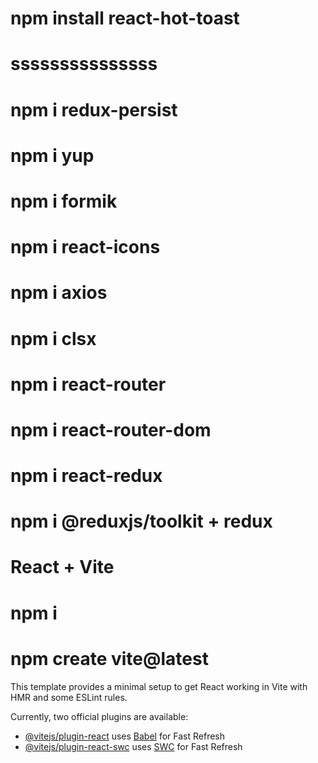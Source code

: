 # npm install react-hot-toast

# sssssssssssssss

# npm i redux-persist

# npm i yup

# npm i formik

# npm i react-icons

# npm i axios

# npm i clsx

# npm i react-router

# npm i react-router-dom

# npm i react-redux

# npm i @reduxjs/toolkit + redux

# React + Vite

# npm i

# npm create vite@latest

This template provides a minimal setup to get React working in Vite with HMR and some ESLint rules.

Currently, two official plugins are available:

- [@vitejs/plugin-react](https://github.com/vitejs/vite-plugin-react/blob/main/packages/plugin-react/README.md) uses [Babel](https://babeljs.io/) for Fast Refresh
- [@vitejs/plugin-react-swc](https://github.com/vitejs/vite-plugin-react-swc) uses [SWC](https://swc.rs/) for Fast Refresh
